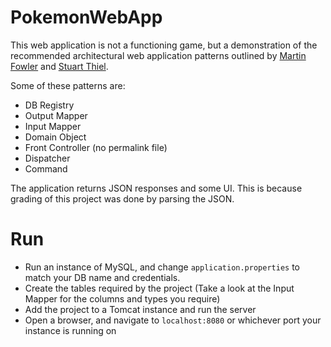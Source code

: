 # PokemonWebApp
This web application is not a functioning game, but a demonstration of the recommended architectural web application
patterns outlined by [Martin Fowler](https://martinfowler.com/) and [Stuart Thiel](https://users.encs.concordia.ca/~sthiel/soen387/Thesis_Stuart.pdf).

Some of these patterns are:
- DB Registry
- Output Mapper
- Input Mapper
- Domain Object
- Front Controller (no permalink file)
- Dispatcher
- Command

The application returns JSON responses and some UI. This is because grading of this project was done by parsing the JSON.

# Run
- Run an instance of MySQL, and change `application.properties` to match your DB name and credentials.
- Create the tables required by the project (Take a look at the Input Mapper for the columns and types you require)
- Add the project to a Tomcat instance and run the server
- Open a browser, and navigate to `localhost:8080` or whichever port your instance is running on


